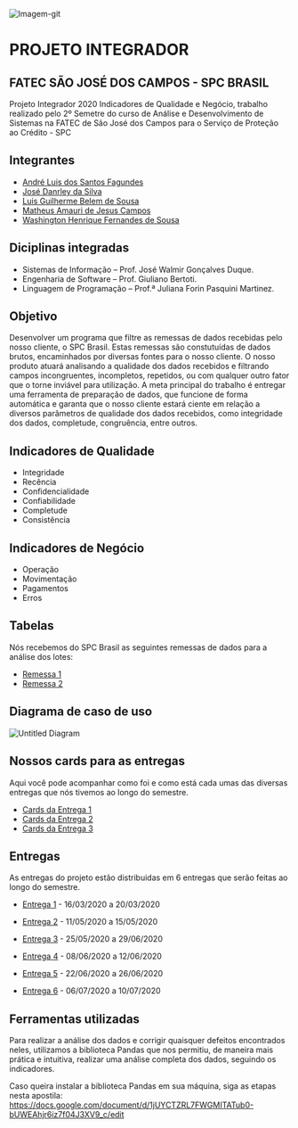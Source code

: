 ![Imagem-git](https://user-images.githubusercontent.com/56441318/83182121-3afbba80-a0fc-11ea-9ca4-3d58ad1f4091.jpg)

# PROJETO INTEGRADOR 
## FATEC SÃO JOSÉ DOS CAMPOS - SPC BRASIL
Projeto Integrador 2020 Indicadores de Qualidade e Negócio, trabalho realizado pelo 2º Semetre do curso de Análise e Desenvolvimento de Sistemas na FATEC de São José dos Campos para o Serviço de Proteção ao Crédito - SPC

## Integrantes
- [André Luis dos Santos Fagundes](https://github.com/Andre-lsf)
- [José Danrley da Silva](https://github.com/JDanrley)
- [Luis Guilherme Belem de Sousa](https://github.com/LuisGuilhermeSousa)
- [Matheus Amauri de Jesus Campos](https://github.com/MatheusCampos-450)
- [Washington Henrique Fernandes de Sousa](https://github.com/justhenrique)


## Diciplinas integradas
- Sistemas de Informação – Prof. José Walmir Gonçalves Duque.
- Engenharia de Software – Prof. Giuliano Bertoti.
-	Linguagem de Programação – Prof.ª Juliana Forin Pasquini Martinez. 


## Objetivo
Desenvolver um programa que filtre as remessas de dados recebidas pelo nosso cliente, o SPC Brasil. Estas remessas são constutuídas de dados brutos, encaminhados por diversas fontes para o nosso cliente. O nosso produto atuará analisando a qualidade dos dados recebidos e filtrando campos incongruentes, incompletos, repetidos, ou com qualquer outro fator que o torne inviável para utilização. A meta principal do trabalho é entregar uma ferramenta de preparação de dados, que funcione de forma automática e garanta que o nosso cliente estará ciente em relação a diversos parâmetros de qualidade dos dados recebidos, como integridade dos dados, completude, congruência, entre outros.


## Indicadores de Qualidade
-	Integridade
-	Recência
-	Confidencialidade
-	Confiabilidade
-	Completude
-	Consistência 

## Indicadores de Negócio
- Operação
- Movimentação
- Pagamentos
- Erros


## Tabelas
Nós recebemos do SPC Brasil as seguintes remessas de dados para a análise dos lotes:

- <a href='https://github.com/justhenrique/SPC-projeto-integrador/tree/master/Dados'>Remessa 1</a>
- <a href='https://github.com/justhenrique/SPC-projeto-integrador/tree/master/Entrega%204/Dados%20-%20Remessa%202'>Remessa 2</a>



## Diagrama de caso de uso
![Untitled Diagram](https://user-images.githubusercontent.com/56441318/83183368-10aafc80-a0fe-11ea-8ae4-380516ab6164.png)

## Nossos cards para as entregas
Aqui você pode acompanhar como foi e como está cada umas das diversas entregas que nós tivemos ao longo do semestre.
- [Cards da Entrega 1](https://github.com/justhenrique/SPC-projeto-integrador/projects/3)
- [Cards da Entrega 2](https://github.com/justhenrique/SPC-projeto-integrador/projects/4)
- [Cards da Entrega 3](https://github.com/justhenrique/SPC-projeto-integrador/projects/5)


## Entregas
As entregas do projeto estão distribuidas em 6 entregas que serão feitas ao longo do semestre.

- <a href='https://github.com/justhenrique/SPC-projeto-integrador/tree/master/Entrega%201'>Entrega 1</a> - 16/03/2020 a 20/03/2020

- <a href='https://github.com/justhenrique/SPC-projeto-integrador/tree/master/Entrega%202'>Entrega 2</a> - 11/05/2020 a 15/05/2020

- <a href='https://github.com/justhenrique/SPC-projeto-integrador/tree/master/Entrega%203'>Entrega 3</a> - 25/05/2020 a 29/06/2020

- <a href='https://github.com/justhenrique/SPC-projeto-integrador/tree/master/Entrega%204'>Entrega 4</a> - 08/06/2020 a 12/06/2020

- <a href='...'>Entrega 5</a> - 22/06/2020 a 26/06/2020

- <a href='...'>Entrega 6</a> - 06/07/2020 a 10/07/2020


## Ferramentas utilizadas
Para realizar a análise dos dados e corrigir quaisquer defeitos encontrados neles, utilizamos a biblioteca Pandas que nos permitiu, de maneira mais prática e intuitiva, realizar uma análise completa dos dados, seguindo os indicadores.

Caso queira instalar a biblioteca Pandas em sua máquina, siga as etapas nesta apostila: https://docs.google.com/document/d/1jUYCTZRL7FWGMITATub0-bUWEAhjr6iz7f04J3XV9_c/edit 
